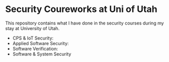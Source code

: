 # Security Coureworks at Uni of Utah

This repository contains what I have done in the security courses during my stay at University of Utah.

- CPS & IoT Security:
- Applied Software Security:
- Software Verification:
- Software & System Security



